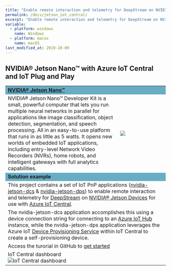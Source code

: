 ```yaml
---
title: "Enable remote interaction and telemetry for DeepStream on NVIDIA® Jetson Devices for use with Azure IoT Central"
permalink: /docs/jetson_iot_central/
excerpt: "Enable remote interaction and telemetry for DeepStream on NVIDIA® Jetson Devices for use with Azure IoT Central"
variable:
  - platform: windows
    name: Windows
  - platform: macos
    name: macOS
last_modified_at: 2019-10-09
---
```


## NVIDIA® Jetson Nano™ with Azure IoT Central and IoT Plug and Play

<html><table><tr bgcolor="#68adc4"><td colspan="2"><b>
<a href="https://www.nvidia.com/en-us/autonomous-machines/embedded-systems/jetson-nano/" target="_blank">NVIDIA® Jetson Nano™</a></b>
<tr><td>
NVIDIA® Jetson Nano™ Developer Kit is a small, powerful computer that lets you run multiple neural networks in parallel for applications like image classification, object detection, segmentation, and speech processing. All in an easy-to-use platform that runs in as little as 5 watts. It opens new worlds of embedded IoT applications, including entry-level Network Video Recorders (NVRs), home robots, and intelligent gateways with full analytics capabilities. 
</td>
<td width="30%">
<img src="{{'assets/images/devices_jetson_nano.jpg' | relative_url}}">
<!-- ![Jetson Nano]({{ '/assets/images/devices_jetson_nano.jpg' | relative_url }})  -->
</td></tr>
<tr bgcolor="#68adc4"><td colspan="2"><b>
Solution example
</b></td></tr>
<tr><td colspan="2">
This project contains a set of IoT PnP applications (<a href="https://github.com/toolboc/azure-iot-nvidia-jetson-deepstream-pnp/tree/master/nvidia-jetson-dcs" target="_blank">nvidia-jetson-dcs</a> & <a href="https://github.com/toolboc/azure-iot-nvidia-jetson-deepstream-pnp/tree/master/nvidia-jetson-dps" target="_blank">nvidia-jetson-dps</a>) to enable remote interaction and telemetry for <a href="https://developer.nvidia.com/deepstream-sdk" target="_blank">DeepStream</a> on <a href="https://www.nvidia.com/en-us/autonomous-machines/embedded-systems/" target="_blank">NVIDIA® Jetson Devices</a> for use with <a href="https://docs.microsoft.com/en-us/azure/iot-central/?WT.mc_id=github-deepstreampnp-pdecarlo" target="_blank">Azure IoT Central</a>.
</td></tr>
<tr><td colspan="2">
The nvidia-jetson-dcs application accomplishes this using a device connection string for connecting to an <a href="https://docs.microsoft.com/en-us/azure/iot-hub/tutorial-connectivity#create-an-iot-hub?WT.mc_id=github-deepstreampnp-pdecarlo" target="_blank">Azure IoT Hub</a> instance, while the nvidia-jetson-dps application leverages the Azure IoT <a href="https://docs.microsoft.com/en-us/azure/iot-dps/?WT.mc_id=github-deepstreampnp-pdecarlo" target="_blank">Device Provisioning Service</a> within IoT Central to create a self-provisioning device.
</td></tr>
<tr><td colspan="2">
Access the turorial in GitHub to <a href="https://github.com/toolboc/azure-iot-nvidia-jetson-deepstream-pnp" target="_blank">get started</a> 
</td></tr>
<tr><td>
IoT Central dashboard
<img src="{{'/assets/images/jetson_iot_central.png' | relative_url}}" alt="IoT Central dashboard">
</td></tr>

